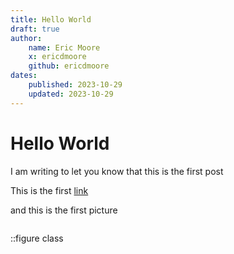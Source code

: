 ```yaml
---
title: Hello World
draft: true
author:
    name: Eric Moore
    x: ericdmoore
    github: ericdmoore
dates: 
    published: 2023-10-29
    updated: 2023-10-29
---
```


# Hello World

I am writing to let you know that this is the first post

This is the first [link](//feeds.city)

and this is the first picture

![]()

::figure
    class

<!-- <figure class="mt-16">
    <img
    class="aspect-video rounded-xl bg-gray-50 object-cover"
    src="https://images.unsplash.com/photo-1500648767791-00dcc994a43e?ixlib=rb-1.2.1&auto=format&fit=facearea&w=1310&h=873&q=80&facepad=3"
    alt=""
    />
    <figcaption class="mt-4 flex gap-x-2 text-sm leading-6 text-gray-500">
        < !-- <Information_circle class="mt-0.5 h-5 w-5 flex-none text-gray-300" aria-hidden="true" /> -- >
        Faucibus commodo massa rhoncus, volutpat.
    </figcaption>
</figure> 

-->
